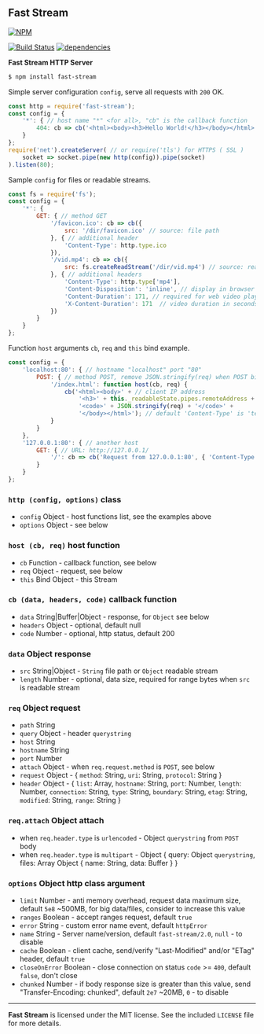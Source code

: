 ## Fast Stream
[![NPM](https://nodei.co/npm/fast-stream.png?downloads=true&downloadRank=true&stars=true)](https://nodei.co/npm/fast-stream/)

[![Build Status](https://travis-ci.org/RealTimeCom/fast-stream.svg?branch=master)](http://travis-ci.org/RealTimeCom/fast-stream)
[![dependencies](https://david-dm.org/RealTimeCom/fast-stream.svg)](https://david-dm.org/RealTimeCom/fast-stream)

**Fast Stream HTTP Server**

```sh
$ npm install fast-stream
```
Simple server configuration `config`, serve all requests with `200` OK.
```js
const http = require('fast-stream');
const config = {
    '*': { // host name "*" <for all>, "cb" is the callback function
        404: cb => cb('<html><body><h3>Hello World!</h3></body></html>', null, 200)
    }
};
require('net').createServer( // or require('tls') for HTTPS ( SSL )
    socket => socket.pipe(new http(config)).pipe(socket)
).listen(80);
```
Sample `config` for files or readable streams.
```js
const fs = require('fs');
const config = {
    '*': {
        GET: { // method GET
            '/favicon.ico': cb => cb({
                src: '/dir/favicon.ico' // source: file path
            }, { // additional header
                'Content-Type': http.type.ico
            }),
            '/vid.mp4': cb => cb({
                src: fs.createReadStream('/dir/vid.mp4') // source: readable Stream
            }, { // additional headers
                'Content-Type': http.type['mp4'],
                'Content-Disposition': 'inline', // display in browser
                'Content-Duration': 171, // required for web video player
                'X-Content-Duration': 171  // video duration in seconds
            })
        }
    }
};
```
Function `host` arguments `cb`, `req` and `this` bind example.
```js
const config = {
    'localhost:80': { // hostname "localhost" port "80"
        POST: { // method POST, remove JSON.stringify(req) when POST big files > 1KB
            '/index.html': function host(cb, req) {
                cb('<html><body>' + // client IP address
                    '<h3>' + this._readableState.pipes.remoteAddress + '</h3>' +
                    '<code>' + JSON.stringify(req) + '</code>' +
                    '</body></html>'); // default 'Content-Type' is 'text/html' utf8
            }
        }
    },
    '127.0.0.1:80': { // another host
        GET: { // URL: http://127.0.0.1/
            '/': cb => cb('Request from 127.0.0.1:80', { 'Content-Type': http.type.txt })
        }
    }
};
```
### `http (config, options)` class
* `config` Object - host functions list, see the examples above
* `options` Object - see below

### `host (cb, req)` host function
* `cb` Function - callback function, see below
* `req` Object - request, see below
* `this` Bind Object - this Stream

### `cb (data, headers, code)` callback function
* `data` String|Buffer|Object - response, for `Object` see below
* `headers` Object - optional, default null
* `code` Number - optional, http status, default 200

### `data` Object response
* `src` String|Object - `String` file path or `Object` readable stream
* `length` Number - optional, data size, required for range bytes when `src` is readable stream

### `req` Object request
* `path` String
* `query` Object - header `querystring`
* `host` String
* `hostname` String
* `port` Number
* `attach` Object - when `req.request.method` is `POST`, see below
* `request` Object - { `method`: String, `uri`: String, `protocol`: String }
* `header` Object - { `list`: Array, `hostname`: String, `port`: Number, `length`: Number, `connection`: String, `type`: String, `boundary`: String, `etag`: String, `modified`: String, `range`: String }

### `req.attach` Object attach
* when `req.header.type` is `urlencoded` - Object `querystring` from `POST` body
* when `req.header.type` is `multipart` - Object { query: Object `querystring`, files: Array Object { name: String, data: Buffer } }

### `options` Object http class argument
* `limit` Number - anti memory overhead, request data maximum size, default `5e8` ~500MB, for big data/files, consider to increase this value
* `ranges` Boolean - accept ranges request, default `true`
* `error` String - custom error name event, default `httpError`
* `name` String - Server name/version, default `fast-stream/2.0`, `null` - to disable
* `cache` Boolean - client cache, send/verify "Last-Modified" and/or "ETag" header, default `true`
* `closeOnError` Boolean - close connection on status `code` >= `400`, default `false`, don't close
* `chunked` Number - if body response size is greater than this value, send "Transfer-Encoding: chunked", default `2e7` ~20MB, `0` - to disable

--------------------------------------------------------
**Fast Stream** is licensed under the MIT license. See the included `LICENSE` file for more details.
